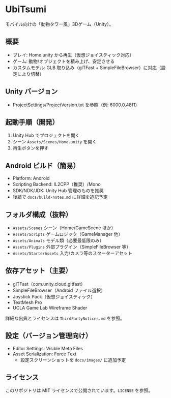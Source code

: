 # UbiTsumi

モバイル向けの「動物タワー風」3Dゲーム（Unity）。

## 概要
- プレイ: Home.unity から再生（仮想ジョイスティック対応）
- ゲーム: 動物/オブジェクトを積み上げ、安定させる
- カスタムモデル: GLB 取り込み（glTFast + SimpleFileBrowser）に対応（設定により切替）

## Unity バージョン
- ProjectSettings/ProjectVersion.txt を参照（例: 6000.0.48f1）

## 起動手順（開発）
1. Unity Hub でプロジェクトを開く
2. シーン `Assets/Scenes/Home.unity` を開く
3. 再生ボタンを押す

## Android ビルド（簡易）
- Platform: Android
- Scripting Backend: IL2CPP（推奨）/Mono
- SDK/NDK/JDK: Unity Hub 管理のものを推奨
- 後続で `docs/build-notes.md` に詳細を追記予定

## フォルダ構成（抜粋）
- `Assets/Scenes` シーン（Home/GameScene ほか）
- `Assets/Scripts` ゲームロジック（GameManager 他）
- `Assets/Animals` モデル類（必要最低限のみ）
- `Assets/Plugins` 外部プラグイン（SimpleFileBrowser 等）
- `Assets/StarterAssets` 入力/カメラ等のスターターアセット

## 依存アセット（主要）
- glTFast（com.unity.cloud.gltfast）
- SimpleFileBrowser（Android ファイル選択）
- Joystick Pack（仮想ジョイスティック）
- TextMesh Pro
- UCLA Game Lab Wireframe Shader

詳細な出典とライセンスは `ThirdPartyNotices.md` を参照。

## 設定（バージョン管理向け）
- Editor Settings: Visible Meta Files
- Asset Serialization: Force Text
  - 設定スクリーンショットを `docs/images/` に追加予定

## ライセンス
このリポジトリは MIT ライセンスで公開されています。`LICENSE` を参照。

